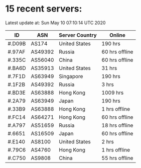 # 15 recent servers:

Latest update at: Sun May 10 07:10:14 UTC 2020

| ID | ASN | Server Country | Online |
| -- | --- | -------------- | ------ |
| #.D09B | AS174 | United States | 190 hrs |
| #.97AF | AS49392 | Russia | 60 hrs offline |
| #.335C | AS56040 | China | 60 hrs offline |
| #.BA6D | AS35913 | United States | 31 hrs |
| #.7F1D | AS63949 | Singapore | 190 hrs |
| #.1F2B | AS49392 | Russia | 3 hrs |
| #.BD3E | AS63888 | Hong Kong | 1009 hrs |
| #.2A79 | AS63949 | Japan | 190 hrs |
| #.33B9 | AS63888 | Hong Kong | 1 hrs offline |
| #.FC14 | AS64271 | Hong Kong | 60 hrs offline |
| #.A797 | AS51659 | Russia | 18 hrs offline |
| #.6651 | AS16509 | Japan | 60 hrs offline |
| #.E140 | AS8100 | United States | 2 hrs |
| #.79C6 | AS4760 | Hong Kong | 1 hrs offline |
| #.C750 | AS9808 | China | 55 hrs offline |

